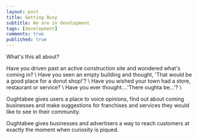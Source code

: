 ```yaml
---
layout: post
title: Getting Busy
subtitle: We are in development
tags: [development]
comments: true
published: true
---
```


What's this all about?

Have you driven past an active construction site and wondered what's coming in? \\
Have you seen an empty building and thought, 'That would be a good place for a donut shop!'? \\
Have you wished your town had a store, restaurant or service? \\
Have you ever thought....'There oughta be...'? \\

Oughtabee gives users a place to voice opinions, find out about coming businesses and make suggestions for franchises and services they would like to see in their community.

Oughtabee gives businesses and advertisers a way to reach customers at exactly the moment when curiosity is piqued.

